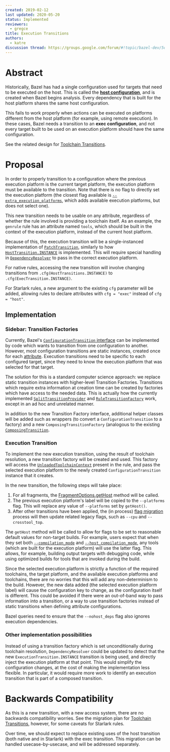 ```yaml
---
created: 2019-02-12
last updated: 2020-05-20
status: Implemented
reviewers:
  - gregce
title: Execution Transitions
authors:
  - katre
discussion thread: https://groups.google.com/forum/#!topic/bazel-dev/5osWxhoF0Fk
---
```


# Abstract

Historically, Bazel has had a single configuration used for targets that need to
be executed on the host. This is called the
[**host configuration**](https://docs.bazel.build/versions/master/guide.html#configurations),
and is created when Bazel begins analysis. Every dependency that is built for
the host platform shares the same host configuration.

This fails to work properly when actions can be executed on platforms different
from the host platform (for example, using remote execution). In these cases,
Bazel needs a transition to an **exec configuration**, and not every target built
to be used on an execution platform should have the same configuration.

See the related design for [Toolchain Transitions](2019-02-12-toolchain-transitions.md).

# Proposal

In order to properly transition to a configuration where the previous execution
platform is the current target platform, the execution platform must be
available to the transition. Note that there is no flag to directly set the
execution platform (the closest flag available is
[`--extra_execution_platforms`](https://source.bazel.build/bazel/+/master:src/main/java/com/google/devtools/build/lib/analysis/PlatformOptions.java;l=56?q=extra_execution_platforms),
which adds available execution platforms, but does not select one).

This new transition needs to be usable on any attribute, regardless of whether
the rule involved is providing a toolchain itself. As an example, the `genrule`
rule has an attribute named `tools`, which should be built in the context of the
execution platform, instead of the current host platform.

Because of this, the execution transition will be a single-instanced
implementation of
[`PatchTransition`](https://source.bazel.build/bazel/+/master:src/main/java/com/google/devtools/build/lib/analysis/config/transitions/PatchTransition.java),
similarly to how
[`HostTransition.INSTANCE`](https://source.bazel.build/bazel/+/master:src/main/java/com/google/devtools/build/lib/analysis/config/HostTransition.java)
is implemented. This will require special handling in
[`DependencyResolver`](https://source.bazel.build/bazel/+/master:src/main/java/com/google/devtools/build/lib/analysis/DependencyResolver.java)
to pass in the correct execution platform.

For native rules, accessing the new transition will involve changing transitions
from `.cfg(HostTransitions.INSTANCE)` to `.cfg(ExecTransition.INSTANCE)`.

For Starlark rules, a new argument to the existing `cfg` parameter will be
added, allowing rules to declare attributes with `cfg = "exec"` instead of `cfg
= "host"`.

## Implementation

### Sidebar: Transition Factories

Currently, Bazel's [`ConfigurationTransition`
interface](https://source.bazel.build/bazel/+/master:src/main/java/com/google/devtools/build/lib/analysis/config/transitions/ConfigurationTransition.java)
can be implemented by code which wants to transition from one configuration to
another. However, most configuration transitions are static instances, created
once for each
[attribute](https://source.bazel.build/bazel/+/master:src/main/java/com/google/devtools/build/lib/packages/Attribute.java;l=655).
Execution transitions need to be specific to each configured target, since they
need to know the execution platform that was selected for that target.

The solution for this is a standard computer science approach: we replace static
transition instances with higher-level Transition Factories. Transitions which
require extra information at creation time can be created by factories which
have access to the needed data. This is actually how the currently
implemented
[`SplitTransitionProvider`](https://source.bazel.build/bazel/+/master:src/main/java/com/google/devtools/build/lib/packages/Attribute.java;l=296)
and
[`RuleTransitionFactory`](https://source.bazel.build/bazel/+/master:src/main/java/com/google/devtools/build/lib/packages/RuleTransitionFactory.java)
work, except in an ad hoc and unrelated manner.

In addition to the new Transition Factory interface, additional helper classes
will be added such as wrappers (to convert a `ConfigurationTransition` to a
factory) and a new `ComposingTransitionFactory` (analogous to the existing
[`ComposingTransition`](https://source.bazel.build/bazel/+/master:src/main/java/com/google/devtools/build/lib/analysis/config/transitions/ComposingTransition.java).

### Execution Transition

To implement the new execution transition, using the result of toolchain
resolution, a new transition factory will be created and used. This factory will
access the
[`UnloadedToolchainContext`](https://source.bazel.build/bazel/+/master:src/main/java/com/google/devtools/build/lib/analysis/ToolchainResolver.java;l=459)
present in the rule, and pass the selected execution platform to the newly
created `ConfigurationTransition` instance that it creates.

In the new transition, the following steps will take place:

1.  For all fragments, the
    [FragmentOptions.getHost](https://source.bazel.build/bazel/+/master:src/main/java/com/google/devtools/build/lib/analysis/config/FragmentOptions.java;l=61)
    method will be called.
1.  The previous execution platform's label will be copied to the `--platforms`
    flag. This will replace any value of `--platforms` set by `getHost()`.
1.  After other transitions have been applied, the (in process)
    [flag migration](https://docs.google.com/document/d/1Vg_tPgiZbSrvXcJ403vZVAGlsWhH9BUDrAxMOYnO0Ls/edit)
    process will then update related legacy flags, such as `--cpu` and
    `--crosstool_top`.

The `getHost` method will be called to allow for flags to be set to reasonable
default values for non-target builds. For example, users expect that when they
set both
[`--compilation_mode`](https://source.bazel.build/bazel/+/master:src/main/java/com/google/devtools/build/lib/analysis/config/BuildConfiguration.java;l=477)
and
[`--host_compilation_mode`](https://source.bazel.build/bazel/+/master:src/main/java/com/google/devtools/build/lib/analysis/config/BuildConfiguration.java;l=488),
any tools (which are built for the execution platform) will use the latter flag.
This allows, for example, building output targets with debugging code, while
using optimized builds for tools that are invoked during the build.

Since the selected execution platform is strictly a function of the required
toolchains, the target platform, and the available execution platforms and
toolchains, there are no worries that this will add any non-determinism to the
build. However, the new data added (the selected execution platform label) will
cause the configuration key to change, as the configuration itself is different.
This could be avoided if there were an out-of-band way to pass information into
a transition, or a way to use transition factories instead of static transitions
when defining attribute configurations.

Bazel queries need to ensure that the `--nohost_deps` flag also ignores
execution dependencies.

### Other implementation possibilities

Instead of using a transition factory which is set unconditionally during
toolchain resolution, `DependencyResolver` could be updated to detect that the
new `ExecutionTransition.INSTANCE` transition is being used, and directly inject
the execution platform at that point. This would simplify the configuration
changes, at the cost of making the implementation less flexible. In particular,
it would require more work to identify an execution transition that is part of a
composed transition.

# Backwards Compatibility

As this is a new transition, with a new access system, there are no backwards
compatibility worries. See the migration plan for
[Toolchain Transitions](2019-02-12-toolchain-transitions.md),
however, for some caveats for Starlark rules.

Over time, we should expect to replace existing uses of the host transition
(both native and in Starlark) with the exec transition. This migration can be
handled usecase-by-usecase, and will be addressed separately.

